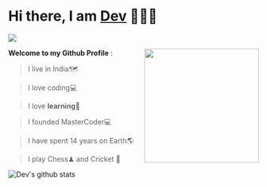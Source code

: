 <h1>Hi there, I am <a href="https://CodeRustyPro.github.io" target="_blank">Dev</a> 🙋🏽‍♂️</h1> 

![](https://visitor-badge.glitch.me/badge?page_id=CodeRustyPro) 

<img align='right' src="https://media1.tenor.com/images/a65134d2c920a7d10312416c12ee1234/tenor.gif?itemid=7431307" width="230">


**Welcome to my Github Profile** : 

  >I live in India🗺

  >I love coding💻

  >I love **learning**🏫

  >I founded MasterCoder💻


  >I have spent 14 years on Earth🌎


  >I play Chess♟ and Cricket 🏏 

 

![Dev's github stats](https://github-readme-stats.vercel.app/api?username=CodeRustyPro&show_icons=true&theme=radical)
